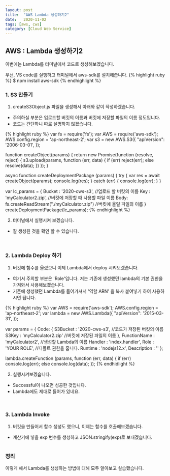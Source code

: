 ```yaml
---
layout: post
title:  "AWS Lambda 생성하기2"
date:   2020-11-02
tags: [aws, cws]
category: [Cloud Web Service]
---
```


## AWS : Lambda 생성하기2

이번에는 Lambda를 터미널에서 코드로 생성해보겠습니다.

우선, VS code를 실행하고 터미널에서 aws-sdk를 설치해줍니다.
{% highlight ruby %}
$ npm install aws-sdk
{% endhighlight %}

### 1. S3 만들기

1. createS3Object.js 파일을 생성해서 아래와 같이 작성하겠습니다.
 - 주의하실 부분은 업로드할 버킷의 이름과 버킷에 저장할 파일의 이름 정도입니다.
 - 코드는 간단하니 따로 설명하지 않겠습니다.

{% highlight ruby %}
var fs = require('fs');
var AWS = require('aws-sdk');
AWS.config.region = 'ap-northeast-2';
var s3 = new AWS.S3({
    "apiVersion": '2006-03-01',
});

function createObject(params) {
    return new Promise(function (resolve, reject) {
        s3.upload(params, function (err, data) {
            if (err) reject(err);
            else resolve(data);
        })
    });
}

async function createDeploymentPackage (params) {
    try { 
        var res = await createObject(params);
        console.log(res);
    } catch (err) { console.log(err); }
}

var lc_params = {
    Bucket : '2020-cws-s3',                             //업로드 할 버킷의 이름
    Key : 'myCalculator2.zip',                          //버킷에 저장할 때 사용할 파일 이름
    Body: fs.createReadStream("./myCalculator.zip")     //버킷에 올릴 파일의 이름
}
createDeploymentPackage(lc_params);
{% endhighlight %}

2. 터미널에서 실행시켜 보겠습니다.
 - 잘 생성된 것을 확인 할 수 있습니다.

<img id="my_img" src="{{ 'assets/img/CWS_Lambda_2/01.png' | prepend: site.baseurl }}" alt="">
<img id="my_img" src="{{ 'assets/img/CWS_Lambda_2/02.png' | prepend: site.baseurl }}" alt="">


### 2. Lambda Deploy 하기

1. 버킷에 함수를 올렸으니 이제 Lambda에서 deploy 시켜보겠습니다.
 - 여기서 주의할 부분은 'Role'입니다. 저는 기존에 생성했던 lambda의 기본 권한을 가져와서 사용해보겠습니다.
 - 기존에 생성했던 Lambda를 들어가셔서 '역할 ARN' 을 복사 붙여넣기 하여 사용하시면 됩니다.

{% highlight ruby %}
var AWS = require('aws-sdk');
AWS.config.region = 'ap-northeast-2';
var lambda = new AWS.Lambda({
    "apiVersion": '2015-03-31',
});

var params = {
    Code: {
        S3Bucket : '2020-cws-s3',           //코드가 저장된 버킷의 이름
        S3Key : 'myCalculator2.zip'         //버킷에 저장된 파일의 이름
    },
    FunctionName : 'myCalculator2',         //생성할 Lambda의 이름
    Handler : 'index.handler',
    Role : 'YOUR ROLE',        //디폴트 권한을 줍니다.
    Runtime : 'nodejs12.x',
    Description : ''
};

lambda.createFunction (params, function (err, data) {
    if (err) console.log(err);
    else console.log(data);
});
{% endhidlight %}

2. 실행시켜보겠습니다.
 - Successful이 나오면 성공한 것입니다.
 - Lambda에도 제대로 들어가 있네요.

<img id="my_img" src="{{ 'assets/img/CWS_Lambda_2/03.png' | prepend: site.baseurl }}" alt="">
<img id="my_img" src="{{ 'assets/img/CWS_Lambda_2/04.png' | prepend: site.baseurl }}" alt="">

### 3. Lambda Invoke

1. 버킷을 만들어서 함수 생성도 했으니, 이제는 함수를 호출해보겠습니다.
 - 계산기에 넣을 exp 변수를 생성하고 JSON.stringify(exp)로 보내겠습니다.

 <img id="my_img" src="{{ 'assets/img/CWS_Lambda_2/05.png' | prepend: site.baseurl }}" alt="">

 ### 정리
 이렇게 해서 Lambda를 생성하는 방법에 대해 모두 알아보고 실습했습니다.